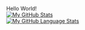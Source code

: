 Hello World!  
[![My GitHub Stats](https://github-readme-stats.vercel.app/api/?username=raspi0124&count_private=true&theme=tokyonight&showicons=true)]()  
[![My GitHub Language Stats](https://github-readme-stats.vercel.app/api/top-langs/?username=raspi0124&langs_count=5&theme=tokyonight)]()
